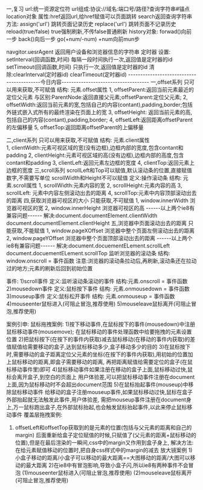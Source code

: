 一,复习
url:统一资源定位符
url组成:协议://域名:端口号/路径?查询字符串#锚点
location对象
    属性:href返回url,给href赋值可以页面跳转
         search返回查询字符串
    方法:  assign('url')  跳转页面记录历史
           replace('url') 跳转页面不记录历史
           reload(true/false)   true强制刷新,不传false普通刷新
history对象:
      forwad()向前一步
      back()向后一步
      go(+num/-num) +num向前mun步

navgitor.uesrAgent  返回用户设备和浏览器信息的字符串
定时器
      设置:  setInterval(回调函数,时间)  每隔一段时间执行一次,返回值是定时器的id
             setTimeout(回调函数,时间)   只执行一次,返回值是定时器的id
      清除:clearInterval(定时器id)
          clearTimeout(定时器id)
------------------------------------------今日内容------------------------------------
一,offset系列
只可以用来获取,不可赋值
结构: 元素.offset属性
      1,  offsetParent:返回当前元素最近的定位父元素
         与区别:ParentNode:返回直接父元素;offsetParent:定位父元素;
      2,  offsetWidth:返回当前元素的宽,包括自己的内容(contant),padding,border;包括外链式嵌入式所有的最终渲染在页面上的宽
      3,  offsetHeight: 返回当前元素的高,包括自己的内容(contant),padding,border;
      4,  offsetLeft:返回距离offsetParent的左偏移量
      5,  offsetTop:返回距离offsetParent的上偏移量
     
二,client系列
只可以用来获取,不可赋值
结构:   元素.client属性    
      1,   clientWidth:元素可视区域的宽(没有边框),边框内部的宽度,包含contant和padding
      2,   clientHeight:元素可视区域的高(没有边框),边框内部的高度,包含contant和padding
      3,   clientLeft:返回元素左边框的宽度
      4,   clientTop:返回元素上边框的宽度
三,scroll系列
scrollLeft和Top可以赋值,默认滚动条的位置,直接赋值数字,不需要写单位
scrollWidth和Height不可以赋值
定义:操作滚动条
结构:   元素.scroll属性
      1,   scrollWidth:元素内容的宽
      2,   scrollHeight:元素内容的高
      3,   scrollLeft: 元素中内容左侧滚动出去的距离
      4,   scrollTop:元素中内容顶部滚动出去的距离
四,获取浏览器可视区的大小
只能获取,不可赋值
      1,  window.innerWidth  浏览器可视区的宽
      2,  window.innerHeight  浏览器可视区的高
      ------以上两个ie8有兼容问题------
      解决:document.documentElement.clientWidth
          document.documentElement.clientHeight
五,浏览器中页面滚动出去的距离
只能获取,不能赋值
1,  window.pageXOffset    浏览器中整个页面左侧滚动出去的距离
2,  window.pageYOffset    浏览器中整个页面顶部滚动出去的距离
------以上两个ie8有兼容问题------
解决:document.docuementELement.scrollLeft
      document.docuementELement.scrollTop
监听浏览器的滚动条
结构:   window.onscroll = 事件函数
注意:浏览器的滚动条拉动后,再刷新,滚动条还在拉动过的地方;元素的刷新后回到初始位置




事件:
1)scroll事件
定义:监听滚动条滚动的事件
结构:元素.onscroll = 事件函数
2)mousedown事件
定义:鼠标按下事件
结构: 元素.onmousedown = 事件函数
3)mouseup事件
定义:鼠标松开事件
结构: 元素.onmouseup = 事件函数
4)mouseenter鼠标进入(可阻止冒泡,推荐使用)
5)mouseleave鼠标离开(可阻止冒泡,推荐使用)



案例引申:
鼠标拖拽案例:
  1)按下移动事件,在鼠标按下的事件(mousedown)中注册鼠标移动事件(mousemove);
  在鼠标移动的事件处理函数中给要拖拽的元素设置位置
  2)把鼠标按下(在按下的事件内获取)减去鼠标移动(在移动的事件内获取)的差值赋值给需要移动的盒子,达到鼠标移动多少,盒子移动多少的目的
  3)在鼠标按下时,需要移动的盒子距离定位父元素的坐标(在按下的事件内获取),用初始的位置加上鼠标移动的距离,即盒子需要移动的距离,
  再把距离赋值给需要定位的盒子(在鼠标移动事件里)即可
  4)鼠标移动事件如果注册在移动的盒子上面,鼠标移动过快,鼠标会离开盒子,到空白的页面上
  用户体验差,可以把鼠标移动事件注册在document上面,因为鼠标移动时不会超出document范围
  5)在鼠标抬起事件(mouseup)中移除鼠标移动事件
   给移动的盒子注册mouseup事件,如果鼠标移动过快,鼠标在盒子外部抬起就无法触发此事件,用户体验差,
   需把mouseup事件注册在document身上,万一鼠标跑出盒子,在外部鼠标抬起,也会触发鼠标抬起事件,以此来停止鼠标移动事件
覆盖层拖拽案例:
   1)  offsetLeft和offsetTop获取到的是元素的位置(包括与父元素的距离和自己的margin)
   后面重新给盒子定位赋值的时候,只赋值了(父元素的距离+鼠标移动的位置),但是在最后渲染的一瞬间,css中的margin又作用到盒子身上,
   解决方法:在给元素赋值移动的位置时,把自身css样式中的margin的减去
放大镜案例
  1)小盒子移动的距离/小盒子可以移动的最大距离==大图移动的距离/大图可以移动的最大距离
  2)在ie8中有冒泡影响,导致小盒子闪,所以ie8有两种事件不会冒泡
   (1)mouseenter鼠标进入(可阻止冒泡,推荐使用)
   (2)mouseleave鼠标离开(可阻止冒泡,推荐使用)













